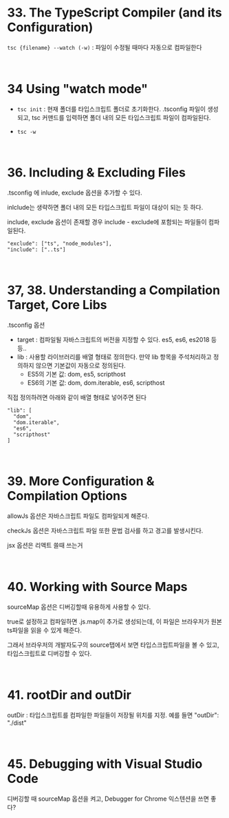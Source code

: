 # 33. The TypeScript Compiler (and its Configuration)

`tsc {filename} --watch (-w)` : 파일이 수정될 때마다 자동으로 컴파일한다

<br>

# 34 Using "watch mode"

- `tsc init` : 현재 폴더를 타입스크립트 폴더로 초기화한다. .tsconfig 파일이 생성되고, tsc 커맨드를 입력하면 폴더 내의 모든 타입스크립트 파일이 컴파일된다.

- `tsc -w`

<br>

# 36. Including & Excluding Files

.tsconfig 에 inlude, exclude 옵션을 추가할 수 있다.

inlclude는 생략하면 폴더 내의 모든 타입스크립트 파일이 대상이 되는 듯 하다.

include, exclude 옵션이 존재할 경우 include - exclude에 포함되는 파일들이 컴파일된다.

```
"exclude": ["ts", "node_modules"],
"include": ["..ts"]
```

<br>

# 37, 38. Understanding a Compilation Target, Core Libs

.tsconfig 옵션

- target : 컴파일될 자바스크립트의 버전을 지정할 수 있다. es5, es6, es2018 등등..
- lib : 사용할 라이브러리를 배열 형태로 정의한다. 만약 lib 항목을 주석처리하고 정의하지 않으면 기본값이 자동으로 정의된다.
  - ES5의 기본 값: dom, es5, scripthost
  - ES6의 기본 값: dom, dom.iterable, es6, scripthost

직접 정의하려면 아래와 같이 배열 형태로 넣어주면 된다

```
"lib": [
  "dom",
  "dom.iterable",
  "es6",
  "scripthost"
]
```

<br>

# 39. More Configuration & Compilation Options

allowJs 옵션은 자바스크립트 파일도 컴파일되게 해준다.

checkJs 옵션은 자바스크립트 파일 또한 문법 검사를 하고 경고를 발생시킨다.

jsx 옵션은 리액트 쓸때 쓰는거

<br>

# 40. Working with Source Maps

sourceMap 옵션은 디버깅할때 유용하게 사용할 수 있다.

true로 설정하고 컴파일하면 .js.map이 추가로 생성되는데, 이 파일은 브라우저가 원본 ts파일을 읽을 수 있게 해준다.

그래서 브라우저의 개발자도구의 source탭에서 보면 타입스크립트파일을 볼 수 있고, 타입스크립트로 디버깅할 수 있다.

<br>

# 41. rootDir and outDir

outDir : 타입스크립트를 컴파일한 파일들이 저장될 위치를 지정. 예를 들면 "outDir": "./dist"

<br>

# 45. Debugging with Visual Studio Code

디버깅할 때 sourceMap 옵션을 켜고, Debugger for Chrome 익스텐션을 쓰면 좋다?
